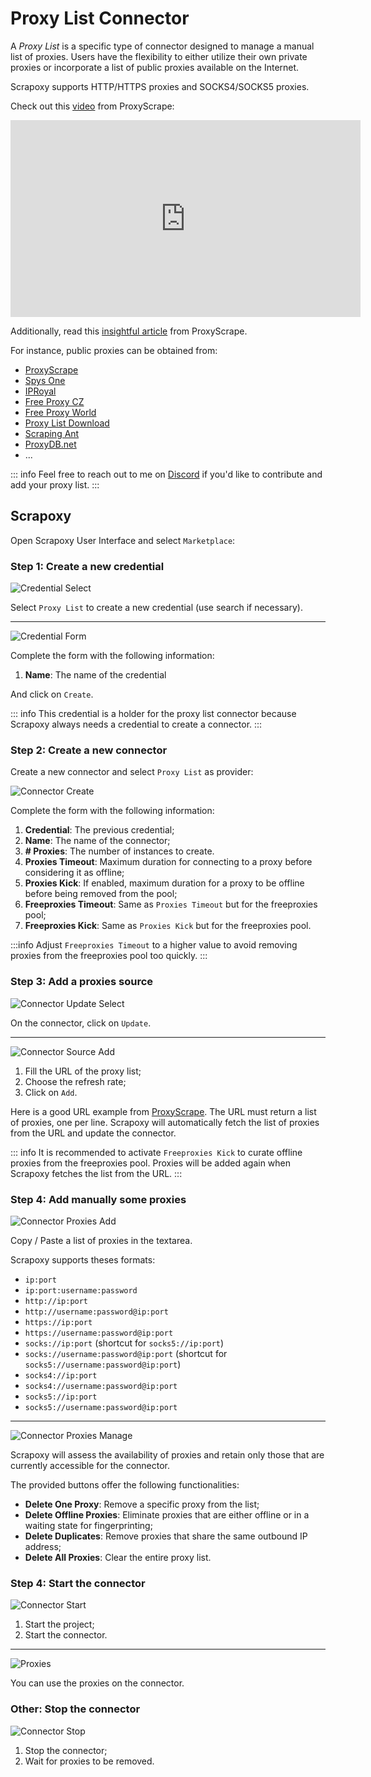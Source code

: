 # Proxy List Connector

A _Proxy List_ is a specific type of connector designed to manage a manual list of proxies. 
Users have the flexibility to either utilize their own private proxies or incorporate a list of public proxies available on the Internet.

Scrapoxy supports HTTP/HTTPS proxies and SOCKS4/SOCKS5 proxies.

Check out this [video](https://www.youtube.com/watch?v=Uw_xEvIMleY) from ProxyScrape:

<iframe width="560" height="315" src="https://www.youtube.com/embed/Uw_xEvIMleY?si=Pwx1QOzc6W4erU1w" title="YouTube video player" frameborder="0" allow="accelerometer; autoplay; clipboard-write; encrypted-media; gyroscope; picture-in-picture; web-share" referrerpolicy="strict-origin-when-cross-origin" allowfullscreen></iframe>

Additionally, read this [insightful article](https://proxyscrape.com/blog/scrapoxy-the-ultimate-tool-for-unrestricted-web-scraping?ref=odgynzc) from ProxyScrape.

For instance, public proxies can be obtained from:
- [ProxyScrape](https://proxyscrape.com/free-proxy-list?ref=odgynzc)
- [Spys One](https://spys.one)
- [IPRoyal](https://iproyal.com/free-proxy-list?r=432273)
- [Free Proxy CZ](http://free-proxy.cz)
- [Free Proxy World](https://www.freeproxy.world)
- [Proxy List Download](https://www.proxy-list.download)
- [Scraping Ant](https://scrapingant.com/free-proxies)
- [ProxyDB.net](https://proxydb.net)
- ...

::: info
Feel free to reach out to me on [Discord](https://discord.gg/ktNGGwZnUD) if you'd like to contribute and add your proxy list.
:::


## Scrapoxy

Open Scrapoxy User Interface and select `Marketplace`:


### Step 1: Create a new credential

![Credential Select](spx_credential_select.png)

Select `Proxy List` to create a new credential (use search if necessary).

---

![Credential Form](spx_credential_create.png)

Complete the form with the following information:
1. **Name**: The name of the credential

And click on `Create`.

::: info
This credential is a holder for the proxy list connector
because Scrapoxy always needs a credential to create a connector.
:::


### Step 2: Create a new connector

Create a new connector and select `Proxy List` as provider:

![Connector Create](spx_connector_create.png)

Complete the form with the following information:
1. **Credential**: The previous credential;
2. **Name**: The name of the connector;
3. **# Proxies**: The number of instances to create.
4. **Proxies Timeout**: Maximum duration for connecting to a proxy before considering it as offline;
5. **Proxies Kick**: If enabled, maximum duration for a proxy to be offline before being removed from the pool;
6. **Freeproxies Timeout**: Same as `Proxies Timeout` but for the freeproxies pool;
7. **Freeproxies Kick**: Same as `Proxies Kick` but for the freeproxies pool.

:::info
Adjust `Freeproxies Timeout` to a higher value to avoid removing proxies from the freeproxies pool too quickly.
:::


### Step 3: Add a proxies source

![Connector Update Select](spx_connector_update_select.png)

On the connector, click on `Update`.

---

![Connector Source Add](spx_connector_source_add.png)

1. Fill the URL of the proxy list;
2. Choose the refresh rate;
3. Click on `Add`.

Here is a good URL example from [ProxyScrape](https://api.proxyscrape.com/v3/free-proxy-list/get?request=displayproxies&proxy_format=protocolipport&format=text).
The URL must return a list of proxies, one per line. 
Scrapoxy will automatically fetch the list of proxies from the URL and update the connector.

::: info
It is recommended to activate `Freeproxies Kick` to curate offline proxies from the freeproxies pool.
Proxies will be added again when Scrapoxy fetches the list from the URL.
:::

### Step 4: Add manually some proxies

![Connector Proxies Add](spx_connector_proxies_add.png)

Copy / Paste a list of proxies in the textarea.

Scrapoxy supports theses formats:
- `ip:port`
- `ip:port:username:password`
- `http://ip:port`
- `http://username:password@ip:port`
- `https://ip:port`
- `https://username:password@ip:port`
- `socks://ip:port` (shortcut for `socks5://ip:port`)
- `socks://username:password@ip:port` (shortcut for `socks5://username:password@ip:port`)
- `socks4://ip:port`
- `socks4://username:password@ip:port`
- `socks5://ip:port`
- `socks5://username:password@ip:port`

--- 

![Connector Proxies Manage](spx_connector_proxies_manage.png)

Scrapoxy will assess the availability of proxies and retain only those
that are currently accessible for the connector.

The provided buttons offer the following functionalities:
- **Delete One Proxy**: Remove a specific proxy from the list;
- **Delete Offline Proxies**: Eliminate proxies that are either offline or in a waiting state for fingerprinting;
- **Delete Duplicates**: Remove proxies that share the same outbound IP address;
- **Delete All Proxies**: Clear the entire proxy list.


### Step 4: Start the connector

![Connector Start](spx_connector_start.png)

1. Start the project;
2. Start the connector.

---

![Proxies](spx_proxies.png)

You can use the proxies on the connector.


### Other: Stop the connector

![Connector Stop](spx_connector_stop.png)

1. Stop the connector;
2. Wait for proxies to be removed.
